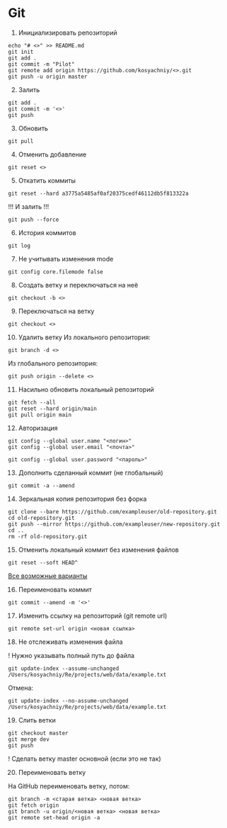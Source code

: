 # Git
1. Инициализировать репозиторий
```
echo "# <>" >> README.md
git init
git add .
git commit -m "Pilot"
git remote add origin https://github.com/kosyachniy/<>.git
git push -u origin master
```

2. Залить
```
git add .
git commit -m '<>'
git push
```

3. Обновить
```
git pull
```

4. Отменить добавление
```
git reset <>
```

5. Откатить коммиты
```
git reset --hard a3775a5485af0af20375cedf46112db5f813322a
```

!!! И залить !!!
```
git push --force
```

6. История коммитов
```
git log
```

7. Не учитывать изменения mode
```
git config core.filemode false
```

8. Создать ветку и переключаться на неё
```
git checkout -b <>
```

9. Переключаться на ветку
```
git checkout <>
```

10. Удалить ветку
Из локального репозитория:
```
git branch -d <>
```

Из глобального репозитория:
```
git push origin --delete <>
```

11. Насильно обновить локальный репозиторий
```
git fetch --all
git reset --hard origin/main
git pull origin main
```

12. Авторизация
```
git config --global user.name "<логин>"
git config --global user.email "<почта>"
```

```
git config --global user.password "<пароль>"
```

13. Дополнить сделанный коммит (не глобальный)
```
git commit -a --amend
```

14. Зеркальная копия репозитория без форка
```
git clone --bare https://github.com/exampleuser/old-repository.git
cd old-repository.git
git push --mirror https://github.com/exampleuser/new-repository.git
cd ..
rm -rf old-repository.git
```

15. Отменить локальный коммит без изменения файлов
```
git reset --soft HEAD^
```

[Все возможные варианты](https://ru.stackoverflow.com/questions/431520/Как-вернуться-откатиться-к-более-раннему-коммиту)

16. Переименовать коммит
```
git commit --amend -m '<>'
```

17. Изменить ссылку на репозиторий (git remote url)
```
git remote set-url origin <новая ссылка>
```

18. Не отслеживать изменения файла

! Нужно указывать полный путь до файла
```
git update-index --assume-unchanged /Users/kosyachniy/Re/projects/web/data/example.txt
```
Отмена:
```
git update-index --no-assume-unchanged /Users/kosyachniy/Re/projects/web/data/example.txt
```

19. Слить ветки
```
git checkout master
git merge dev
git push
```

! Сделать ветку master основной (если это не так)

20. Переименовать ветку

На GitHub переименовать ветку, потом:

```
git branch -m <старая ветка> <новая ветка>
git fetch origin
git branch -u origin/<новая ветка> <новая ветка>
git remote set-head origin -a
```